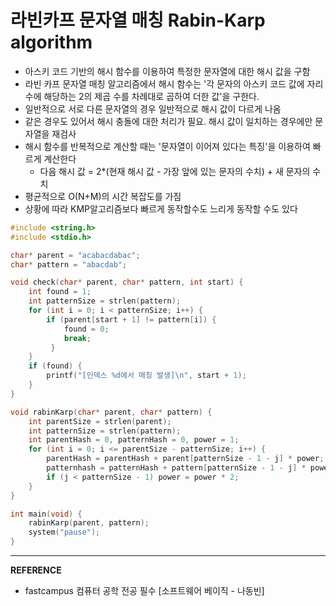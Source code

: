 # 라빈카프 문자열 매칭 Rabin-Karp algorithm
- 아스키 코드 기반의 해시 함수를 이용하여 특정한 문자열에 대한 해시 값을 구함
- 라빈 카프 문자열 매칭 알고리즘에서 해시 함수는 '각 문자의 아스키 코드 값에 자리수에 해당하는 2의 제곱 수를 차례대로 곱하여 더한 값'을 구한다. 
- 일반적으로 서로 다른 문자열의 경우 일반적으로 해시 값이 다르게 나옴
- 같은 경우도 있어서 해시 충돌에 대한 처리가 필요. 해시 값이 일치하는 경우에만 문자열을 재검사
- 해시 함수를 반복적으로 계산할 때는 '문자열이 이어져 있다는 특징'을 이용하여 빠르게 계산한다
    - 다음 해시 값 = 2*(현재 해시 값 - 가장 앞에 있는 문자의 수치) + 새 문자의 수치
- 평균적으로 O(N+M)의 시간 복잡도를 가짐
- 상황에 따라 KMP알고리즘보다 빠르게 동작할수도 느리게 동작할 수도 있다
```c
#include <string.h>
#include <stdio.h>

char* parent = "acabacdabac";
char* pattern = "abacdab";

void check(char* parent, char* pattern, int start) {
	int found = 1;
	int patternSize = strlen(pattern);
	for (int i = 0; i < patternSize; i++) {
		if (parent[start + 1] != pattern[i]) {
			found = 0;
			break;
		 }
	}
	if (found) {
		printf("[인덱스 %d에서 매칭 발생]\n", start + 1);
	}
}

void rabinKarp(char* parent, char* pattern) {
	int parentSize = strlen(parent);
	int patternSize = strlen(pattern);
	int parentHash = 0, patternHash = 0, power = 1;
	for (int i = 0; i <= parentSize - patternSize; i++) {
		parentHash = parentHash + parent[patternSize - 1 - j] * power;
		patternhash = patternHash + pattern[patternSize - 1 - j] * power;
		if (j < patternSize - 1) power = power * 2; 
	}
}

int main(void) {
	rabinKarp(parent, pattern);
	system("pause");
}
```
---
__REFERENCE__
- fastcampus 컴퓨터 공학 전공 필수 [소프트웨어 베이직 - 나동빈]